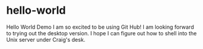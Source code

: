 # hello-world
Hello World Demo
I am so excited to be using Git Hub!  I am looking forward to trying out the desktop version.  I hope I can figure out how to shell into the Unix server under Craig's desk.
